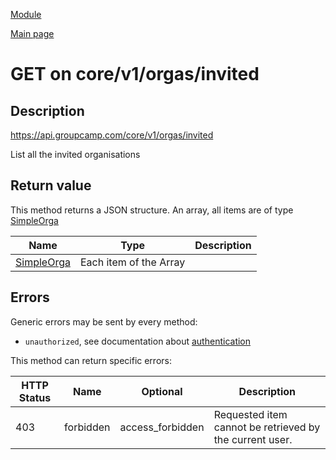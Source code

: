 
[Module](./README.md)

[Main page](../README.md)


# GET on core/v1/orgas/invited

## Description

https://api.groupcamp.com/core/v1/orgas/invited


List all the invited organisations









## Return value





  
  This method returns a JSON structure. An array, all items are of type [SimpleOrga](../types/SimpleOrga.md) 

Name   |  Type   |  Description
-------|---------|-------------
 | [SimpleOrga](../types/SimpleOrga.md) | Each item of the Array

  





## Errors

Generic errors may be sent by every method:
* `unauthorized`, see documentation about [authentication](../../Auth.md)


This method can return specific errors:

HTTP Status | Name   | Optional          | Description
------------|--------|-------------------|------------
403 | forbidden | access_forbidden | Requested item cannot be retrieved by the current user.



